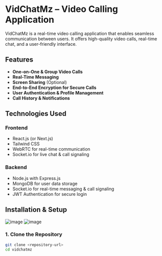 # VidChatMz – Video Calling Application

VidChatMz is a real-time video calling application that enables seamless communication between users. It offers high-quality video calls, real-time chat, and a user-friendly interface.

## Features
- **One-on-One & Group Video Calls**  
- **Real-Time Messaging**  
- **Screen Sharing** (Optional)  
- **End-to-End Encryption for Secure Calls**  
- **User Authentication & Profile Management**  
- **Call History & Notifications**  

## Technologies Used
### **Frontend**
- React.js (or Next.js)  
- Tailwind CSS  
- WebRTC for real-time communication  
- Socket.io for live chat & call signaling  

### **Backend**
- Node.js with Express.js  
- MongoDB for user data storage  
- Socket.io for real-time messaging & call signaling  
- JWT Authentication for secure login  

## Installation & Setup
![image](https://github.com/user-attachments/assets/f65ea97b-d119-4328-b88c-108a78a75afc) 
![image](https://github.com/user-attachments/assets/7d6ff711-c19b-4f4f-95ce-84dcff39bbd9)


### 1. Clone the Repository
```sh
git clone <repository-url>
cd vidchatmz
